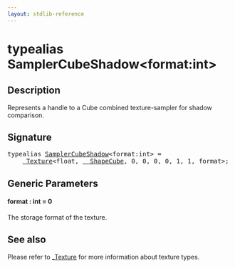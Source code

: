 ```yaml
---
layout: stdlib-reference
---
```


# typealias SamplerCubeShadow\<format:int\>

## Description

Represents a handle to a Cube combined texture-sampler for shadow comparison.

## Signature

<pre>
<span class='code_keyword'>typealias</span> <a href=".html" class="code_type">SamplerCubeShadow</a>&lt;format:<span class="code_keyword">int</span>&gt; = 
    <a href="../0texture-01/index.html" class="code_type">_Texture</a>&lt;<span class="code_keyword">float</span>, <a href="../0_shapecube-027/index.html" class="code_type">__ShapeCube</a>, 0, 0, 0, 0, 1, 1, format&gt;;
</pre>

## Generic Parameters

####  <a id="decl-format"></a>format  : int = 0
The storage format of the texture.


## See also

Please refer to <span class='code'><a href="../0texture-01/index.html" class="code_type">_Texture</a></span> for more information about texture types.


